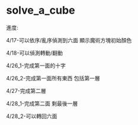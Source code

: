 # solve_a_cube

進度:

4/17-可以依序/亂序偵測到六面 顯示魔術方塊初始顏色

4/18-可以偵測轉動/翻動

4/26_1-完成第一面的十字

4/26_2-完成第一面所有東西 包括第一層

4/27-完成第二層

4/28_1-完成第二面 剩最後一層

4/28_2-可以轉回六面
